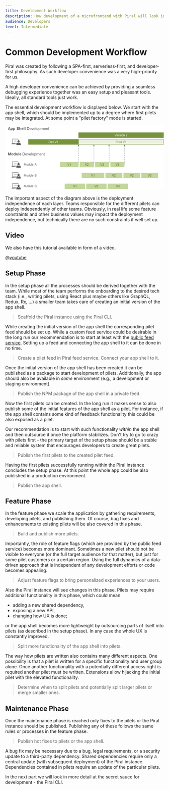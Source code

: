 ```yaml
---
title: Development Workflow
description: How development of a microfrontend with Piral will look in most cases.
audience: Developers
level: Intermediate
---
```


# Common Development Workflow

Piral was created by following a SPA-first, serverless-first, and developer-first philosophy. As such developer convenience was a very high-priority for us.

A high developer convenience can be achieved by providing a seamless debugging experience together was an easy setup and pleasant tools. Ideally, all standard tools just work.

The essential development workflow is displayed below. We start with the app shell, which should be implemented up to a degree where first pilets may be integrated. At some point a "pilet factory" mode is started.

![Full Development Life Cycle](../diagrams/piral-dev-life-cycle.png)

The important aspect of the diagram above is the deployment independence of each layer. Teams responsible for the different pilets can deploy independently of other teams. Obviously, in real life some feature constraints and other business values may impact the deployment independence, but technically there are no such constraints if well set up.

## Video

We also have this tutorial available in form of a video.

@[youtube](https://youtu.be/R-LqjbLuOqA)

## Setup Phase

In the setup phase all the processes should be derived together with the team. While most of the team performs the onboarding to the desired tech stack (i.e., writing pilets, using React plus maybe others like GraphQL, Redux, Rx, ...) a smaller team takes care of creating an initial version of the app shell.

> Scaffold the Piral instance using the Piral CLI.

While creating the initial version of the app shell the corresponding pilet feed should be set up. While a custom feed service could be desirable in the long run our recommendation is to start at least with the [public feed service](https://feed.piral.io). Setting up a feed and connecting the app shell to it can be done in no time.

> Create a pilet feed in Piral feed service. Connect your app shell to it.

Once the initial version of the app shell has been created it can be published as a package to start development of pilets. Additionally, the app should also be available in *some* environment (e.g., a development or staging environment).

> Publish the NPM package of the app shell in a private feed.

Now the first pilets can be created. In the long run it makes sense to also publish some of the initial features of the app shell as a pilet. For instance, if the app shell contains some kind of feedback functionality this could be also exposed as a pilet.

Our recommendation is to start with such functionality *within* the app shell and then outsource it once the platform stabilizes. Don't try to go to crazy with pilets first - the primary target of the setup phase should be a stable and reliable system that encourages developers to create great pilets.

> Publish the first pilets to the created pilet feed.

Having the first pilets successfully running within the Piral instance concludes the setup phase. At this point the whole app could be also published in a production environment.

> Publish the app shell.

## Feature Phase

In the feature phase we scale the application by gathering requirements, developing pilets, and publishing them. Of course, bug fixes and enhancements to existing pilets will be also covered in this phase.

> Build and publish more pilets.

Importantly, the role of feature flags (which are provided by the public feed service) becomes more dominant. Sometimes a new pilet should not be visible to everyone (or the full target audience for that matter), but just for some pilet customers or a certain region. Using the full dynamics of a data-driven approach that is independent of any development efforts or code becomes appealing.

> Adjust feature flags to bring personalized experiences to your users.

Also the Piral instance will see changes in this phase. Pilets may require additional functionality in this phase, which could mean

- adding a new shared dependency,
- exposing a new API,
- changing how UX is done;

or the app shell becomes more lightweight by outsourcing parts of itself into pilets (as described in the setup phase). In any case the whole UX is constantly improved.

> Split more functionality of the app shell into pilets.

The way how pilets are written also contains many different aspects. One possibility is that a pilet is written for a specific functionality and user group alone. Once another functionality with a potentially different access right is required another pilet must be written. Extensions allow hijacking the initial pilet with the elevated functionality.

> Determine when to split pilets and potentially split larger pilets or merge smaller ones.

## Maintenance Phase

Once the maintenance phase is reached only fixes to the pilets or the Piral instance should be published. Publishing any of these follows the same rules or processes in the feature phase.

> Publish hot fixes to pilets or the app shell.

A bug fix may be necessary due to a bug, legal requirements, or a security update to a third-party dependency. Shared dependencies require only a central update (with  subsequent deployment) of the Piral instance. Dependencies contained in pilets require an update of the particular pilets.

In the next part we will look in more detail at the secret sauce for development - the Piral CLI.
